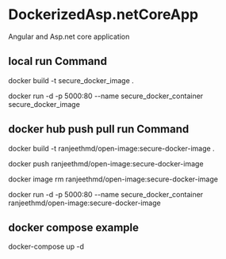 # DockerizedAsp.netCoreApp
 Angular and Asp.net core application

## local run Command
docker build -t secure_docker_image .

docker run -d  -p 5000:80 --name secure_docker_container secure_docker_image


## docker hub push pull run Command
docker build -t ranjeethmd/open-image:secure-docker-image .

docker push ranjeethmd/open-image:secure-docker-image

docker image rm ranjeethmd/open-image:secure-docker-image

docker run -d  -p 5000:80 --name secure_docker_container ranjeethmd/open-image:secure-docker-image

## docker compose example
docker-compose up -d